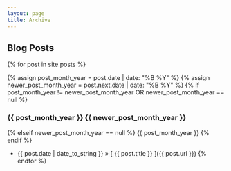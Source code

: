 ```yaml
---
layout: page
title: Archive
---
```


## Blog Posts

{% for post in site.posts %}

  {% assign post_month_year = post.date | date: "%B %Y" %}
  {% assign newer_post_month_year = post.next.date | date: "%B %Y" %}
  {% if post_month_year != newer_post_month_year  OR newer_post_month_year == null %}
    <h3 class="section-header-archive">
      {{ post_month_year }}
      {{ newer_post_month_year }}
    </h3>
    {% elseif newer_post_month_year == null %}
        {{ post_month_year }}
  {% endif %}
  
  * {{ post.date | date_to_string }} &raquo; [ {{ post.title }} ]({{ post.url }})
{% endfor %}